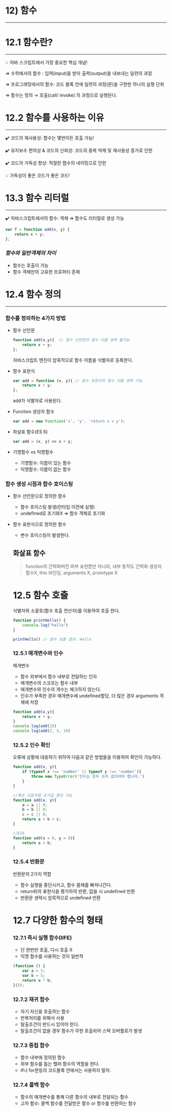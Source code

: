 # 12) 함수

---

# 12.1 함수란?

---

<aside>
💡 자바 스크립트에서 가장 중요한 핵심 개념!

</aside>

⇒ 수학에서의 함수 : 입력(input)을 받아 출력(output)을 내보내는 일련의 과정

⇒ 프로그래밍에서의 함수: 코드 블록 안에 일련의 과정(문)을 구현한 하나의 실행 단위

⇒ 함수는 정의 → 호출(call/ invoke) 의 과정으로 실행된다.

# 12.2 함수를 사용하는 이유

---

✔️ 코드의 재사용성: 함수는 몇번이든 호출 가능!

✔️ 유지보수 편의성 & 코드의 신뢰성: 코드의 중복 억제 및 재사용성 증가로 인한

✔️ 코드의 가독성 향상: 적절한 함수의 네이밍으로 인한

<aside>
💡 가독성이 좋은 코드가 좋은 코드!

</aside>

# 13.3 함수 리터럴

---

✔️ 자바스크립트에서의 함수: 객체 ⇒ 함수도 리터럴로 생성 가능

```jsx
var f = function add(x, y) { 
	return x + y;
};
```

### *함수와 일반객체의 차이*

- 함수는 호출이 가능
- 함수 객체만의 고유한 프로퍼티 존재

# 12.4 함수 정의

---

### 함수를 정의하는 4가지 방법

- 함수 선언문
    
    ```jsx
    function add(x,y){  // 함수 선언문의 함수 이름 생략 불가능 
    	return x + y;
    };
    ```
    
    자바스크립트 엔진이 암묵적으로 함수 이름을 식별자로 등록한다.
    
- 함수 표현식
    
    ```jsx
    var add = function (x, y){ // 함수 표현식의 함수 이름 생략 가능
    	return x + y;
    };
    ```
    
    add가 식별자로 사용된다.
    
- Function 생성자 함수
    
    ```jsx
    var add = new Function('x', 'y', 'return x + y');
    ```
    
- 화살표 함수(ES 6)
    
    ```jsx
    var add = (x, y) => x + y;
    ```
    
- 기명함수 vs 익명함수
    - 기명함수: 이름이 있는 함수
    - 익명함수: 이름이 없는 함수

### 함수 생성 시점과 함수 호이스팅

- 함수 선언문으로 정의한 함수
    - 함수 호이스팅 발생(런타임 이전에 실행)
    - undefined로 초기화X ⇒ 함수 객체로 초기화
- 함수 표현식으로 정의한 함수
    - 변수 호이스팅이 발생한다.
    
    ## 화살표 함수
    
    > function의 간략화버전
    외부 표현뿐만 아니라, 내부 동작도 간략화
    생성자 함수X, this 바인딩, arguments X, prototype X
    > 
    
    # 12.5 함수 호출
    
    식별자와 소괄호(함수 호출 연산자)를 이용하여 호출 한다.
    
    ```jsx
    function printHello() {
    	console.log("hello")
    }
    
    printHello() // 함수 호출 결과: Hello
    ```
    
    ### 12.5.1 매개변수와 인수
    
    매개변수
    
    - 함수 외부에서 함수 내부로 전달하는 인자
    - 매개변수의 스코프는 함수 내부
    - 매개변수와 인수의 개수는 체크하지 않는다.
    - 인수가 부족한 경우 매개변수에 undefined할당, 더 많은 경우 arguments 객체에 저장
    
    ```jsx
    function add(x,y){
    	return x + y;
    }
    console.log(add(2))
    console.log(add(2, 5, 10)
    ```
    
    ### 12.5.2 인수 확인
    
    오류에 상황에 대응하기 위하여 다음과 같은 방법들을 이용하여 확인이 가능하다.
    
    ```jsx
    function add(x, y){
    	if (typeof x !== 'number' || typeof y !== 'number'){
    		throw new TypeError('인수는 모두 숫자 값이어야 합니다.')
    	}
    }
    
    //혹은 다음처럼 초기값 할당 가능 
    function add(x, y){
    	a = a || 0;
    	b = b || 0;
    	c = c || 0;
    	return a + b + c;
    }
    
    //ES6
    function add(x = 0, y = 0){
    	return a + b;
    }
    ```
    
    ### 12.5.4 반환문
    
    반환문의 2가지 역할
    
    - 함수 실행을 중단시키고, 함수 몸체를 빠져나간다.
    - return뒤의 표현식을 평가하여 반환, 없을 시 undefined 반환
    - 반환문 생략시 암묵적으로 undefined 반환
    
    # 12.7 다양한 함수의 형태
    
    ### 12.7.1 즉시 실행 함수(IIFE)
    
    - 단 한번만 호출, 다시 호출 X
    - 익명 함수를 사용하는 것이 일반적
    
    ```jsx
    (function () {
    	var a = 3;
    	var b = 5;
    	return a * b;
    }());
    ```
    
    ### 12.7.2 재귀 함수
    
    - 자기 자신을 호출하는 함수
    - 반복처리를 위해서 사용
    - 탈출조건이 반드시 있어야 한다.
    - 탈출조건이 없을 경우 함수가 무한 호출되어 스택 오버플로가 발생
    
    ### 12.7.3 중첩 함수
    
    - 함수 내부에 정의된 함수
    - 외부 함수를 돕는 헬퍼 함수의 역할을 한다.
    - if나 for문등의 코드블록 안에서는 사용하지 말자.
    
    ### 12.7.4 콜백 함수
    
    - 함수의 매개변수를 통해 다른 함수의 내부로 전달되는 함수
    - 고차 함수: 콜백 함수를 전달받은 함수 or 함수를 반환하는 함수